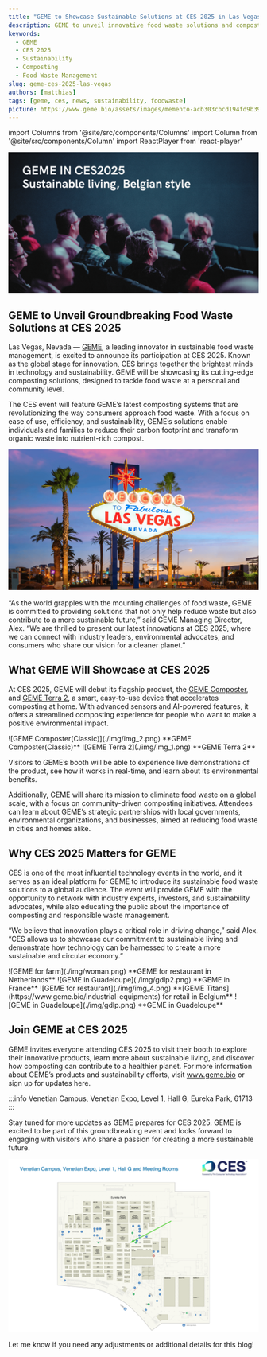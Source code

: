 ```yaml
---
title: "GEME to Showcase Sustainable Solutions at CES 2025 in Las Vegas"
description: GEME to unveil innovative food waste solutions and composting technologies at CES 2025 in Las Vegas
keywords:
  - GEME
  - CES 2025
  - Sustainability
  - Composting
  - Food Waste Management
slug: geme-ces-2025-las-vegas
authors: [matthias]
tags: [geme, ces, news, sustainability, foodwaste]
picture: https://www.geme.bio/assets/images/memento-acb303cbcd194fd9b39b4d611a14cb8e.png
---
```


<head>
    <meta charSet="utf-8" />
    <meta name="twitter:card" content="summary_large_image" />
    <meta data-rh="true" property="og:image" content="https://www.geme.bio/assets/images/memento-acb303cbcd194fd9b39b4d611a14cb8e.png" />
    <meta data-rh="true" name="twitter:image" content="https://www.geme.bio/assets/images/memento-acb303cbcd194fd9b39b4d611a14cb8e.png"/>
    <meta data-rh="true" property="og:url" content="https://www.geme.bio/assets/images/memento-acb303cbcd194fd9b39b4d611a14cb8e.png"/>
    <meta data-rh="true" property="og:locale" content="en"/>
</head>

import Columns from '@site/src/components/Columns'
import Column from '@site/src/components/Column'
import ReactPlayer from 'react-player'

![GEME on CES](./img/memento.png)

## GEME to Unveil Groundbreaking Food Waste Solutions at CES 2025

Las Vegas, Nevada — [GEME](https://www.geme.bio), a leading innovator in sustainable food waste management, is excited to announce its participation
at CES 2025. Known as the global stage for innovation, CES brings together the brightest minds in technology and sustainability.
GEME will be showcasing its cutting-edge composting solutions, designed to tackle food waste at a personal and community level.

The CES event will feature GEME’s latest composting systems that are revolutionizing the way consumers approach food waste.
With a focus on ease of use, efficiency, and sustainability, GEME’s solutions enable individuals and families to
reduce their carbon footprint and transform organic waste into nutrient-rich compost.

<!-- truncate -->

![GEME at Las Vegas](./img/lasvegas.png)

“As the world grapples with the mounting challenges of food waste, GEME is committed to providing solutions that not only
help reduce waste but also contribute to a more sustainable future,” said GEME Managing Director, Alex. “We are thrilled to
present our latest innovations at CES 2025, where we can connect with industry leaders, environmental advocates, and consumers
who share our vision for a cleaner planet.”

## What GEME Will Showcase at CES 2025

At CES 2025, GEME will debut its flagship product, the [GEME Composter](https://www.geme.bio/product/geme), and
[GEME Terra 2](https://www.geme.bio/geme-terra-2), a smart, easy-to-use device that accelerates
composting at home. With advanced sensors and AI-powered features, it offers a streamlined composting experience for
people who want to make a positive environmental impact.

<Columns>
  <Column className='text--left'>
    ![GEME Composter(Classic)](./img/img_2.png)
    **GEME Composter(Classic)**
  </Column>

   <Column className='text--left'>
    ![GEME Terra 2](./img/img_1.png)
    **GEME Terra 2**
  </Column>
</Columns>

Visitors to GEME’s booth will be able to experience live demonstrations
of the product, see how it works in real-time, and learn about its environmental benefits.

Additionally, GEME will share its mission to eliminate food waste on a global scale, with a focus on community-driven
composting initiatives. Attendees can learn about GEME’s strategic partnerships with local governments, environmental
organizations, and businesses, aimed at reducing food waste in cities and homes alike.

## Why CES 2025 Matters for GEME

CES is one of the most influential technology events in the world, and it serves as an ideal platform for GEME to introduce
its sustainable food waste solutions to a global audience. The event will provide GEME with the opportunity to network with
industry experts, investors, and sustainability advocates, while also educating the public about the importance of composting
and responsible waste management.

“We believe that innovation plays a critical role in driving change,” said Alex. “CES allows us to showcase our
commitment to sustainable living and demonstrate how technology can be harnessed to create a more sustainable and circular economy.”

<Columns>
   <Column className='text--left'>
    ![GEME for farm](./img/woman.png)
    **GEME for restaurant in Netherlands**
  </Column>
</Columns>

<Columns>
  <Column className='text--left'>
    ![GEME in Guadeloupe](./img/gdlp2.png)
    **GEME in France**
  </Column>

  <Column className='text--left'>
    ![GEME for restaurant](./img/img_4.png)
    **[GEME Titans](https://www.geme.bio/industrial-equipments) for retail in Belgium**
  </Column>

   <Column className='text--left'>
    ![GEME in Guadeloupe](./img/gdlp.png)
    **GEME in Guadeloupe**
  </Column>
</Columns>

## Join GEME at CES 2025

GEME invites everyone attending CES 2025 to visit their booth to explore their innovative products, learn more about sustainable living,
and discover how composting can contribute to a healthier planet. For more information about GEME’s products and sustainability efforts,
visit www.geme.bio or sign up for updates here.

:::info
Venetian Campus, Venetian Expo, Level 1, Hall G, Eureka Park, 61713
:::

Stay tuned for more updates as GEME prepares for CES 2025. GEME is excited to be part of this groundbreaking event and
looks forward to engaging with visitors who share a passion for creating a more sustainable future.

![GEME CES 2025, Venetian Campus, Venetian Expo, Level 1, Hall G, Eureka Park, 61713](./img/img_3.png)

Let me know if you need any adjustments or additional details for this blog!
